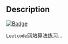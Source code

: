 ## Description

[![Badge](https://img.shields.io/badge/Leetcode-yooongchun-yellowgreen.svg)](http://www.yooongchun.com)

`Leetcode`网站算法练习...

